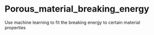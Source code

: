 # Porous_material_breaking_energy
Use machine learning to fit the breaking energy to certain material properties
